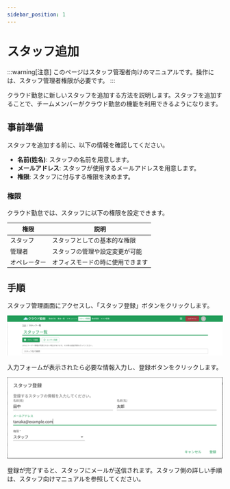 ```yaml
---
sidebar_position: 1
---
```


# スタッフ追加

:::warning[注意]
このページはスタッフ管理者向けのマニュアルです。操作には、スタッフ管理者権限が必要です。
:::

クラウド勤怠に新しいスタッフを追加する方法を説明します。スタッフを追加することで、チームメンバーがクラウド勤怠の機能を利用できるようになります。

## 事前準備

スタッフを追加する前に、以下の情報を確認してください。

- **名前(姓名)**: スタッフの名前を用意します。
- **メールアドレス**: スタッフが使用するメールアドレスを用意します。
- **権限**: スタッフに付与する権限を決めます。

### 権限

クラウド勤怠では、スタッフに以下の権限を設定できます。

| 権限 | 説明 |
| --- | --- |
| スタッフ | スタッフとしての基本的な権限 |
| 管理者 | スタッフの管理や設定変更が可能 |
| オペレーター | オフィスモードの時に使用できます |

## 手順

スタッフ管理画面にアクセスし、「スタッフ登録」ボタンをクリックします。

![alt text](img/001.png)

入力フォームが表示されたら必要な情報入力し、登録ボタンをクリックします。

![alt text](img/002.png)

登録が完了すると、スタッフにメールが送信されます。スタッフ側の詳しい手順は、スタッフ向けマニュアルを参照してください。
